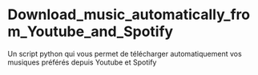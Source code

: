# Download_music_automatically_from_Youtube_and_Spotify
Un script python qui vous permet de télécharger automatiquement vos musiques préférés depuis Youtube et Spotify
